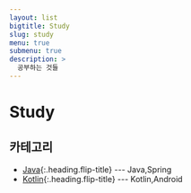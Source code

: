 ```yaml
---
layout: list
bigtitle: Study
slug: study
menu: true
submenu: true
description: >
  공부하는 것들
---
```


# Study

## 카테고리

* [Java]{:.heading.flip-title} --- Java,Spring
* [Kotlin]{:.heading.flip-title} --- Kotlin,Android

[Java]: /java/
[Kotlin]: /kotlin/